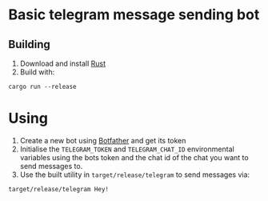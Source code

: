 # Basic telegram message sending bot

## Building

1. Download and install [Rust](https://rustup.rs/)
2. Build with:
```
cargo run --release
```

# Using
1. Create a new bot using [Botfather](https://t.me/botfather) and get its token
2. Initialise the `TELEGRAM_TOKEN` and `TELEGRAM_CHAT_ID` environmental variables using the bots token and the chat id of the chat you want to send messages to.
3. Use the built utility in `target/release/telegram` to send messages via:
```
target/release/telegram Hey!
```

